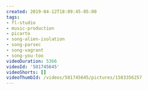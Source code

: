 ```yaml
---
created: 2019-04-12T18:09:45-05:00
tags:
- fl-studio
- music-production
- picarto
- song-alien-isolation
- song-parsec
- song-vagrant
- song-you-too
videoDuration: 5366
videoId: '581745645'
videoShorts: []
videoThumbId: /videos/581745645/pictures/1583356257
---
```

